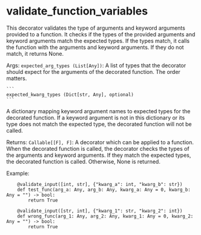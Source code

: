 # validate_function_variables

This decorator validates the type of arguments and keyword arguments
    provided to a function. It checks if the types of the provided
    arguments and keyword arguments match the expected types. If the types
    match, it calls the function with the arguments and keyword arguments.
    If they do not match, it returns None.

Args:
    ```expected_arg_types (List[Any])```: A list of types that the decorator
    should expect for the arguments of the decorated function. The
    order matters.
 
    ```
    expected_kwarg_types (Dict[str, Any], optional)
    ```  
   
A dictionary mapping keyword argument names to expected types for the decorated
function. If a keyword argument is not in this dictionary or its
type does not match the expected type, the decorated function will
not be called.

Returns:
    ```Callable[[F], F]```: A decorator which can be applied to a function.
    When the decorated function is called, the decorator checks the
    types of the arguments and keyword arguments. If they match the
    expected types, the decorated function is called. Otherwise,
    None is returned.

Example:
```
    @validate_input([int, str], {"kwarg_a": int, "kwarg_b": str})
    def test_func(arg_a: Any, arg_b: Any, kwarg_a: Any = 0, kwarg_b: Any = "") -> bool:
        return True

    @validate_input([str, int], {"kwarg_1": str, "kwarg_2": int})
    def wrong_func(arg_1: Any, arg_2: Any, kwarg_1: Any = 0, kwarg_2: Any = "") -> bool:
        return True
```
